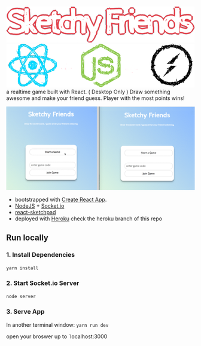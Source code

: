 ![sketchyfriends logo](/sketchy-friends-logo.png?raw=true "SketchyFriends")
![logos](/logos.png?raw=true "React + NodeJS + Socket.io")
a realtime game built with React. ( Desktop Only )
Draw something awesome and make your friend guess. Player with the most points wins!

![Sketchy Friends](/sketchy.gif?raw=true "Sketchy Friends")

- bootstrapped with [Create React App](https://github.com/facebookincubator/create-react-app).
- [NodeJS](https://github.com/nodejs/node) + [Socket.io](https://github.com/socketio/socket.io)
- [react-sketchpad](https://github.com/svrcekmichal/react-sketchpad)
- deployed with [Heroku](https://www.heroku.com/)
    check the heroku branch of this repo

## Run locally

### 1. Install Dependencies
`yarn install`

### 2. Start Socket.io Server
`node server`

### 3. Serve App
In another terminal window:
`yarn run dev`

open your broswer up to `localhost:3000
